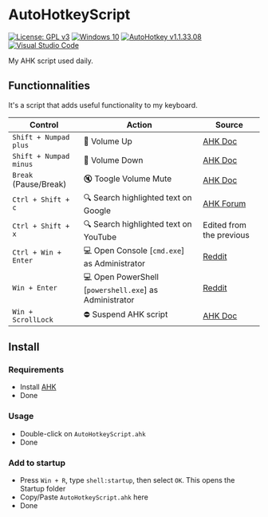 # AutoHotkeyScript

[![License: GPL v3](https://img.shields.io/badge/License-GPLv3-blue.svg?logo=gnu)](https://www.gnu.org/licenses/gpl-3.0)
[![Windows 10](https://img.shields.io/badge/Windows-10-blue?logo=windows)](https://www.microsoft.com/)
[![AutoHotkey v1.1.33.08](https://img.shields.io/badge/AutoHotkey-v1.1.33.08-green?logo=AutoHotkey)](https://www.autoitscript.com/site/)
[![Visual Studio Code](https://img.shields.io/badge/Editor-Visual%20Studio%20Code-blue?logo=visual-studio-code)](https://code.visualstudio.com/)

My AHK script used daily.

## Functionnalities

It's a script that adds useful functionality to my keyboard.

|Control|Action|Source|
|---|---|---|
|`Shift + Numpad plus`|:loudspeaker: Volume Up|[AHK Doc](https://www.autohotkey.com/docs/commands/SoundSet.htm#Remarks)|
|`Shift + Numpad minus`|:mega: Volume Down|[AHK Doc](https://www.autohotkey.com/docs/commands/SoundSet.htm#Remarks)|
|`Break` (Pause/Break)|:mute: Toogle Volume Mute|[AHK Doc](https://www.autohotkey.com/docs/commands/SoundSet.htm#Remarks)|
|`Ctrl + Shift + c`|:mag: Search highlighted text on Google|[AHK Forum](https://www.autohotkey.com/boards/viewtopic.php?t=55923)|
|`Ctrl + Shift + x`|:mag: Search highlighted text on YouTube|Edited from the previous|
|`Ctrl + Win + Enter`|:computer: Open Console [`cmd.exe`] as Administrator|[Reddit](https://www.reddit.com/r/AutoHotkey/comments/8s9pll/opening_cmdexe_with_administrator_privileges_win10/)|
|`Win + Enter`|:computer: Open PowerShell [`powershell.exe`] as Administrator|[Reddit](https://www.reddit.com/r/AutoHotkey/comments/8s9pll/opening_cmdexe_with_administrator_privileges_win10/)|
|`Win + ScrollLock`|:no_entry: Suspend AHK script|[AHK Doc](https://www.autohotkey.com/docs/commands/Suspend.htm)|

## Install

### Requirements

- Install [AHK](https://www.autohotkey.com/download/)
- Done

### Usage

- Double-click on `AutoHotkeyScript.ahk`
- Done

### Add to startup

- Press `Win + R`, type `shell:startup`, then select `OK`. This opens the Startup folder
- Copy/Paste `AutoHotkeyScript.ahk` here
- Done
